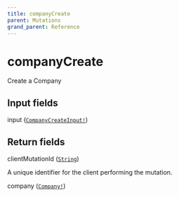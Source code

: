 ```yaml
---
title: companyCreate
parent: Mutations
grand_parent: Reference
---
```


# companyCreate

Create a Company

## Input fields

<div class="field-entry ">
  <span id="input" class="field-name anchored">input (<code><a href="/docs/reference/input_object/companycreateinput">CompanyCreateInput!</a></code>)</span>

  <div class="description-wrapper">

  </div>
</div>

## Return fields

<div class="field-entry ">
  <span id="clientmutationid" class="field-name anchored">clientMutationId (<code><a href="/docs/reference/scalar/string">String</a></code>)</span>

  <div class="description-wrapper">
   <p>A unique identifier for the client performing the mutation.</p>

  </div>
</div>

<div class="field-entry ">
  <span id="company" class="field-name anchored">company (<code><a href="/docs/reference/object/company">Company!</a></code>)</span>

  <div class="description-wrapper">

  </div>
</div>

